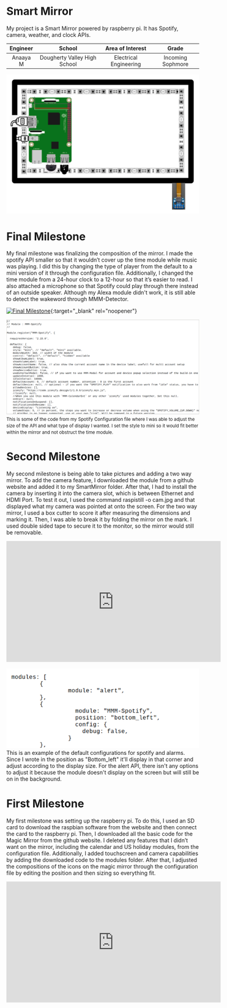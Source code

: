﻿# Smart Mirror
My project is a Smart Mirror powered by raspberry pi. It has Spotify, camera, weather, and clock APIs. 

| **Engineer** | **School** | **Area of Interest** | **Grade** |
|:--:|:--:|:--:|:--:|
| Anaaya M | Dougherty Valley High School | Electrical Engineering | Incoming Sophmore |

![Headstone Image](SmartMirrorModel.png)
  
# Final Milestone
My final milestone was finalizing the composition of the mirror. I made the spotify API smaller so that it wouldn’t cover up the time module while music was playing. I did this by changing the type of player from the default to a mini version of it through the configuration file. Additionally, I changed the time module from a 24-hour clock to a 12-hour so that it’s easier to read. I also attached a microphone so that Spotify could play through there instead of an outside speaker. Although my Alexa module didn't work, it is still able to detect the wakeword through MMM-Detector.

[![Final Milestone](https://res.cloudinary.com/marcomontalbano/image/upload/v1612573869/video_to_markdown/images/youtube--F7M7imOVGug-c05b58ac6eb4c4700831b2b3070cd403.jpg )](https://www.youtube.com/watch?v=F7M7imOVGug&feature=emb_logo "Final Milestone"){:target="_blank" rel="noopener"}

![Image](SpotifyConfig.png)
<small>This is some of the code from my Spotify Configuration file where I was able to adjust the size of the API and what type of display I wanted. I set the style to mini so it would fit better within the mirror and not obstruct the time module.</small>

# Second Milestone
My second milestone is being able to take pictures and adding a two way mirror. To add the camera feature, I downloaded the module from a github website and added it to my SmartMirror folder. After that, I had to install the camera by inserting it into the camera slot, which is between Ethernet and HDMI Port. To test it out, I used the command raspistill -o cam.jpg and that displayed what my camera was pointed at onto the screen. For the two way mirror, I used a box cutter to score it after measuring the dimensions and marking it. Then, I was able to break it by folding the mirror on the mark. I used double sided tape to secure it to the monitor, so the mirror would still be removable.

<iframe width="560" height="315" src="https://www.youtube.com/embed/YkLiQdUwaio" title="YouTube video player" frameborder="0" allow="accelerometer; autoplay; clipboard-write; encrypted-media; gyroscope; picture-in-picture" allowfullscreen></iframe>

![Image](ConfigFile.png)
This is an example of the default configurations for spotify and alarms. Since I wrote in the position as "Bottom_left" it'll display in that corner and adjust according to the display size. For the alert API, there isn't any options to adjust it because the module doesn't display on the screen but will still be on in the background.

# First Milestone
My first milestone was setting up the raspberry pi. To do this, I used an SD card to download the raspbian software from the website and then connect the card to the raspberry pi. Then, I downloaded all the basic code for the Magic Mirror from the github website. I deleted any features that I didn’t want on the mirror, including the calendar and US holiday modules, from the configuration file. Additionally, I added touchscreen and camera capabilities by adding the downloaded code to the modules folder. After that, I adjusted the compositions of the icons on the magic mirror through the configuration file by editing the position and then sizing so everything fit. 


<iframe width="560" height="315" src="https://www.youtube.com/embed/-aOUHmi5NIQ" title="YouTube video player" frameborder="0" allow="accelerometer; autoplay; clipboard-write; encrypted-media; gyroscope; picture-in-picture" allowfullscreen></iframe>
